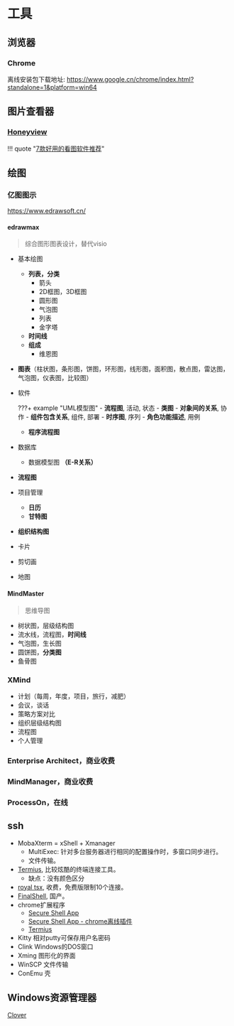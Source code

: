 # 工具

## 浏览器

### Chrome

离线安装包下载地址: <https://www.google.cn/chrome/index.html?standalone=1&platform=win64>

## 图片查看器

### [Honeyview](https://cn.bandisoft.com/honeyview/)

!!! quote "[7款好用的看图软件推荐](https://www.v1tx.com/post/best-image-view-software/)"


## 绘图

### 亿图图示

<https://www.edrawsoft.cn/>

#### edrawmax

> 综合图形图表设计，替代visio

- 基本绘图
    - **列表，分类**
        - 箭头
        - 2D框图，3D框图
        - 圆形图
        - 气泡图
        - 列表
        - 金字塔
    - **时间线**
    - **组成**
        - 维恩图
- **图表**（柱状图，条形图，饼图，环形图，线形图，面积图，散点图，雷达图，气泡图，仪表图，比较图）
- 软件

    ???+ example "UML模型图"
        - **流程图**, 活动, 状态
        - **类图**
        - **对象间的关系**, 协作
        - **组件包含关系**, 组件, 部署
        - **时序图**, 序列
        - **角色功能描述**, 用例

    - **程序流程图**
- 数据库
    - 数据模型图 **（E-R关系）**
- **流程图**
- 项目管理
    - **日历**
    - **甘特图**
- **组织结构图**
- 卡片
- 剪切画
- 地图

#### MindMaster

> 思维导图

- 树状图，层级结构图
- 流水线，流程图，**时间线**
- 气泡图，生长图
- 圆饼图，**分类图**
- 鱼骨图


### XMind

- 计划（每周，年度，项目，旅行，减肥）
- 会议，谈话
- 策略方案对比
- 组织层级结构图
- 流程图
- 个人管理


### Enterprise Architect，商业收费

### MindManager，商业收费

### ProcessOn，在线


## ssh

+ MobaXterm = xShell + Xmanager
    - MultiExec: 针对多台服务器进行相同的配置操作时，多窗口同步进行。
    - 文件传输。
+ [Termius](https://termius.com/), 比较炫酷的终端连接工具。
    - 缺点：没有颜色区分
+ [royal tsx](https://www.royalapps.com/ts/mac/features), 收费，免费版限制10个连接。
+ [FinalShell](http://www.hostbuf.com/), 国产。
+ chrome扩展程序
    - [Secure Shell App](https://chrome.google.com/webstore/detail/secure-shell-app/pnhechapfaindjhompbnflcldabbghjo?utm_source=chrome-app-launcher-info-dialog)
    - [Secure Shell App - chrome离线插件](http://chromecj.com/productivity/2019-04/2156.html)
    - [Termius](https://chrome.google.com/webstore/detail/termius-ssh-client/fjcdjmmkgnkgihjnlbgcdamkadlkbmam?utm_source=chrome-app-launcher-info-dialog)
+ Kitty 相对putty可保存用户名密码
+ Clink Windows的DOS窗口
+ Xming 图形化的界面
+ WinSCP 文件传输
+ ConEmu 壳

## Windows资源管理器

[Clover](http://cn.ejie.me/)
